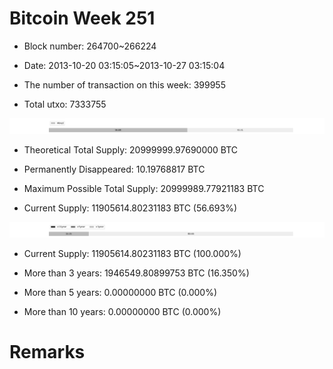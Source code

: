 # Bitcoin Week 251

- Block number: 264700~266224

- Date: 2013-10-20 03:15:05~2013-10-27 03:15:04

- The number of transaction on this week: 399955

- Total utxo: 7333755

![](../images/mined_week251.png)

- Theoretical Total Supply: 20999999.97690000 BTC

- Permanently Disappeared: 10.19768817 BTC

- Maximum Possible Total Supply: 20999989.77921183 BTC

- Current Supply: 11905614.80231183 BTC (56.693%)

![](../images/year_week251.png)


- Current Supply: 11905614.80231183 BTC (100.000%)

- More than 3 years: 1946549.80899753 BTC (16.350%)

- More than 5 years: 0.00000000 BTC (0.000%)

- More than 10 years: 0.00000000 BTC (0.000%)

# Remarks

